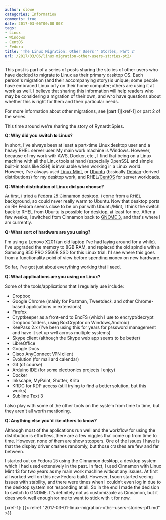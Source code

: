 ```yaml
---
author: slowe
categories: Information
comments: true
date: 2017-03-06T00:00:00Z
tags:
- Linux
- Windows
- CentOS
- Fedora
title: 'The Linux Migration: Other Users'' Stories, Part 2'
url: /2017/03/06/linux-migration-other-users-stories-pt2/
---
```


This post is part of a series of posts sharing the stories of other users who have decided to migrate to Linux as their primary desktop OS. Each person's migration (and their accompanying story) is unique; some people have embraced Linux only on their home computer; others are using it at work as well. I believe that sharing this information will help readers who may be considering a migration of their own, and who have questions about whether this is right for them and their particular needs.

For more information about other migrations, see [part 1][xref-1] or part 2 of the series.

This time around we're sharing the story of Rynardt Spies.

**Q: Why did you switch to Linux?**

In short, I've always been at least a part-time Linux desktop user and a heavy RHEL server user. My main work machine is Windows. However, because of my work with AWS, Docker, etc., I find that being on a Linux machine with all the Linux tools at hand (especially OpenSSL and simple built-in tools like SSH) is invaluable when working in a Linux world. However, I've always used [Linux Mint][link-1], or [Ubuntu][link-2] (basically [Debian][link-4]-derived distributions) for my desktop work, and RHEL/[CentOS][link-3] for server workloads.

**Q: Which distribution of Linux did you choose?**

At first, I tried a [Fedora 25 Cinnamon][link-5] desktop. I come from a RHEL background, so could never really warm to Ubuntu. Now that desktop ports on RH Fedora seems close to be on par with Ubuntu/Mint, I think the switch back to RHEL from Ubuntu is possible for desktop, at least for me. After a few weeks, I switched from Cinnamon back to [GNOME 3][link-6], and that's where I am currently.

**Q: What sort of hardware are you using?**

I'm using a Lenovo X201 (an old laptop I've had laying around for a while). I've upgraded the memory to 8GB RAM, and replaced the old spindle with a Samsung 850 PRO 256GB SSD for this Linux trial. I'll see where this goes from a functionality point of view before spending money on new hardware.

So far, I've got just about everything working that I need.

**Q: What applications are you using on Linux?**

Some of the tools/applications that I regularly use include:

* Dropbox
* Google Chrome (mainly for Postman, Tweetdeck, and other Chrome-based applications or extensions)
* Firefox
* Cryptkeeper as a front-end to EncFS (which I use to encrypt/decrypt Dropbox folders, using BoxCryptor on Windows/Android)
* KeePass 2.x (I've been using this for years for password management and have it set up well across multiple systems)
* Skype client (although the Skype web app seems to be better)
* LibreOffice
* Google Docs
* Cisco AnyConnect VPN client
* Evolution (for mail and calendar)
* Git (of course)
* Arduino IDE (for some electronics projects I enjoy)
* Docker
* Inkscape, MyPaint, Shutter, Krita
* KRDC for RDP access (still trying to find a better solution, but this works)
* Sublime Text 3

I also play with some of the other tools on the system from time to time, but they aren't all worth mentioning.

**Q: Anything else you'd like others to know?**

Although most of the applications run well and the workflow for using the distribution is effortless, there are a few niggles that come up from time to time. However, none of them are show stoppers. One of the issues I have is that the display driver crashes randomly, but those crashes are few and far between.

I started out on Fedora 25 using the Cinnamon desktop, a desktop system which I had used extensively in the past. In fact, I used Cinnamon with Linux Mint 13 for two years as my main work machine without any issues. At first all worked well on this new Fedora build. However, I soon started seeing issues with stability, and there were times when I couldn’t even log in due to the desktop system not responding at all. So in the end I made the decision to switch to GNOME. It’s definitely not as customizable as Cinnamon, but it does work well enough for me to want to stick with it for now.

[link-1]: https://linuxmint.com/
[link-2]: https://www.ubuntu.com/
[link-3]: https://centos.org/
[link-4]: https://www.debian.org/
[link-5]: https://spins.fedoraproject.org/en/cinnamon/
[link-6]: https://www.gnome.org/gnome-3/
[xref-1]: {{< relref "2017-03-01-linux-migration-other-users-stories-pt1.md" >}}
